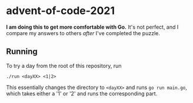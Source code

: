 # advent-of-code-2021

**I am doing this to get more comfortable with Go.** It's not perfect, and I compare my answers to others _after_ I've completed the puzzle.

## Running

To try a day from the root of this repository, run

```
./run <dayXX> <1|2>
```

This essentially changes the directory to `<dayXX>` and runs `go run main.go`, which takes either a '1' or '2' and runs the corresponding part.